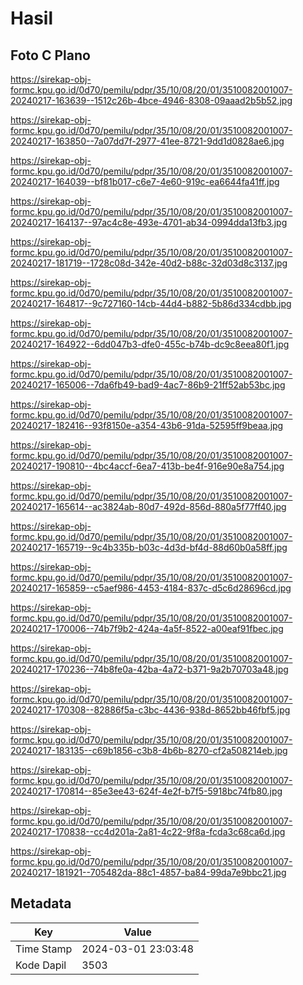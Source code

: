 # Hasil

## Foto C Plano

https://sirekap-obj-formc.kpu.go.id/0d70/pemilu/pdpr/35/10/08/20/01/3510082001007-20240217-163639--1512c26b-4bce-4946-8308-09aaad2b5b52.jpg

https://sirekap-obj-formc.kpu.go.id/0d70/pemilu/pdpr/35/10/08/20/01/3510082001007-20240217-163850--7a07dd7f-2977-41ee-8721-9dd1d0828ae6.jpg

https://sirekap-obj-formc.kpu.go.id/0d70/pemilu/pdpr/35/10/08/20/01/3510082001007-20240217-164039--bf81b017-c6e7-4e60-919c-ea6644fa41ff.jpg

https://sirekap-obj-formc.kpu.go.id/0d70/pemilu/pdpr/35/10/08/20/01/3510082001007-20240217-164137--97ac4c8e-493e-4701-ab34-0994dda13fb3.jpg

https://sirekap-obj-formc.kpu.go.id/0d70/pemilu/pdpr/35/10/08/20/01/3510082001007-20240217-181719--1728c08d-342e-40d2-b88c-32d03d8c3137.jpg

https://sirekap-obj-formc.kpu.go.id/0d70/pemilu/pdpr/35/10/08/20/01/3510082001007-20240217-164817--9c727160-14cb-44d4-b882-5b86d334cdbb.jpg

https://sirekap-obj-formc.kpu.go.id/0d70/pemilu/pdpr/35/10/08/20/01/3510082001007-20240217-164922--6dd047b3-dfe0-455c-b74b-dc9c8eea80f1.jpg

https://sirekap-obj-formc.kpu.go.id/0d70/pemilu/pdpr/35/10/08/20/01/3510082001007-20240217-165006--7da6fb49-bad9-4ac7-86b9-21ff52ab53bc.jpg

https://sirekap-obj-formc.kpu.go.id/0d70/pemilu/pdpr/35/10/08/20/01/3510082001007-20240217-182416--93f8150e-a354-43b6-91da-52595ff9beaa.jpg

https://sirekap-obj-formc.kpu.go.id/0d70/pemilu/pdpr/35/10/08/20/01/3510082001007-20240217-190810--4bc4accf-6ea7-413b-be4f-916e90e8a754.jpg

https://sirekap-obj-formc.kpu.go.id/0d70/pemilu/pdpr/35/10/08/20/01/3510082001007-20240217-165614--ac3824ab-80d7-492d-856d-880a5f77ff40.jpg

https://sirekap-obj-formc.kpu.go.id/0d70/pemilu/pdpr/35/10/08/20/01/3510082001007-20240217-165719--9c4b335b-b03c-4d3d-bf4d-88d60b0a58ff.jpg

https://sirekap-obj-formc.kpu.go.id/0d70/pemilu/pdpr/35/10/08/20/01/3510082001007-20240217-165859--c5aef986-4453-4184-837c-d5c6d28696cd.jpg

https://sirekap-obj-formc.kpu.go.id/0d70/pemilu/pdpr/35/10/08/20/01/3510082001007-20240217-170006--74b7f9b2-424a-4a5f-8522-a00eaf91fbec.jpg

https://sirekap-obj-formc.kpu.go.id/0d70/pemilu/pdpr/35/10/08/20/01/3510082001007-20240217-170236--74b8fe0a-42ba-4a72-b371-9a2b70703a48.jpg

https://sirekap-obj-formc.kpu.go.id/0d70/pemilu/pdpr/35/10/08/20/01/3510082001007-20240217-170308--82886f5a-c3bc-4436-938d-8652bb46fbf5.jpg

https://sirekap-obj-formc.kpu.go.id/0d70/pemilu/pdpr/35/10/08/20/01/3510082001007-20240217-183135--c69b1856-c3b8-4b6b-8270-cf2a508214eb.jpg

https://sirekap-obj-formc.kpu.go.id/0d70/pemilu/pdpr/35/10/08/20/01/3510082001007-20240217-170814--85e3ee43-624f-4e2f-b7f5-5918bc74fb80.jpg

https://sirekap-obj-formc.kpu.go.id/0d70/pemilu/pdpr/35/10/08/20/01/3510082001007-20240217-170838--cc4d201a-2a81-4c22-9f8a-fcda3c68ca6d.jpg

https://sirekap-obj-formc.kpu.go.id/0d70/pemilu/pdpr/35/10/08/20/01/3510082001007-20240217-181921--705482da-88c1-4857-ba84-99da7e9bbc21.jpg


## Metadata

| Key        | Value               |
| ---------- | ------------------- |
| Time Stamp | 2024-03-01 23:03:48 |
| Kode Dapil | 3503                |



